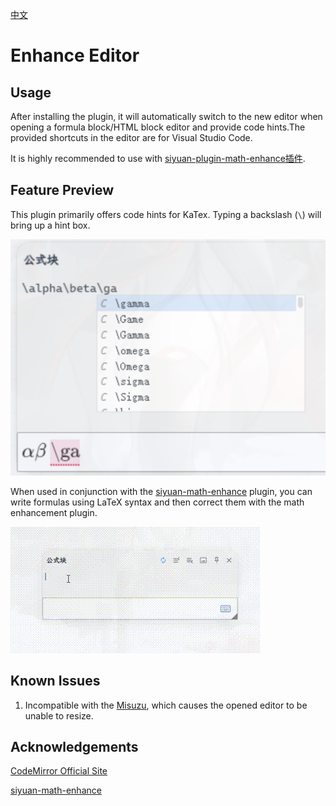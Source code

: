 [中文](https://github.com/WingDr/siyuan-plugin-enhance-editor/blob/main/README_zh_CN.md)

# Enhance Editor

## Usage

After installing the plugin, it will automatically switch to the new editor when opening a formula block/HTML block editor and provide code hints.The provided shortcuts in the editor are for Visual Studio Code.

It is highly recommended to use with [siyuan-plugin-math-enhance插件](https://github.com/zxhd863943427/siyuan-plugin-math-enhance).

## Feature Preview

This plugin primarily offers code hints for KaTex. Typing a backslash (`\`) will bring up a hint box.

![preview](./assets/preview.png)

When used in conjunction with the [siyuan-math-enhance](https://github.com/zxhd863943427/siyuan-math-enhance) plugin, you can write formulas using LaTeX syntax and then correct them with the math enhancement plugin.

![gif](./assets/view.gif)

## Known Issues

1. Incompatible with the [Misuzu](https://github.com/Misuzu2027/syplugin-misuzu-custom), which causes the opened editor to be unable to resize.

## Acknowledgements

[CodeMirror Official Site](https://codemirror.net/)

[siyuan-math-enhance](https://github.com/zxhd863943427/siyuan-math-enhance)
